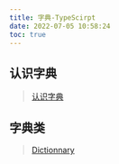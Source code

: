 ```yaml
---
title: 字典-TypeScirpt
date: 2022-07-05 10:58:24
toc: true
---
```


## 认识字典
>[认识字典](/All/algorithm-ts/Dictionnary/knowledge "认识字典")

## 字典类
>[Dictionnary](/All/algorithm-ts/Dictionnary/DictionnaryClass "字典类")